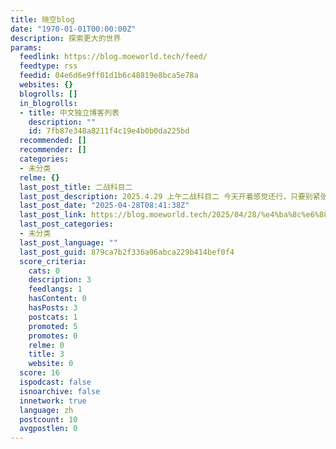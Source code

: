 ```yaml
---
title: 晓空blog
date: "1970-01-01T00:00:00Z"
description: 探索更大的世界
params:
  feedlink: https://blog.moeworld.tech/feed/
  feedtype: rss
  feedid: 04e6d6e9ff01d1b6c48819e8bca5e78a
  websites: {}
  blogrolls: []
  in_blogrolls:
  - title: 中文独立博客列表
    description: ""
    id: 7fb87e348a8211f4c19e4b0b0da225bd
  recommended: []
  recommender: []
  categories:
  - 未分类
  relme: {}
  last_post_title: 二战科目二
  last_post_description: 2025.4.29 上午二战科目二 今天开着感觉还行，只要别紧张的脑子突然一片空白我想都问题不大 但是他这300块钱一个小时的模拟费用真的着实……太黑了
  last_post_date: "2025-04-28T08:41:38Z"
  last_post_link: https://blog.moeworld.tech/2025/04/28/%e4%ba%8c%e6%88%98%e7%a7%91%e7%9b%ae%e4%ba%8c/
  last_post_categories:
  - 未分类
  last_post_language: ""
  last_post_guid: 879ca7b2f336a06abca229b414bef0f4
  score_criteria:
    cats: 0
    description: 3
    feedlangs: 1
    hasContent: 0
    hasPosts: 3
    postcats: 1
    promoted: 5
    promotes: 0
    relme: 0
    title: 3
    website: 0
  score: 16
  ispodcast: false
  isnoarchive: false
  innetwork: true
  language: zh
  postcount: 10
  avgpostlen: 0
---
```

